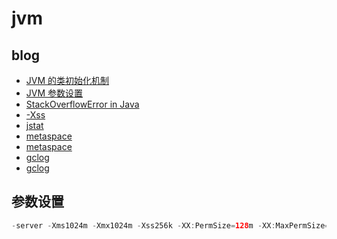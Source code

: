 # jvm

## blog

- [JVM 的类初始化机制](http://liujiacai.net/blog/2014/07/12/order-of-initialization-in-java/)
- [JVM 参数设置](http://unixboy.iteye.com/blog/174173)
- [StackOverflowError in Java](https://examples.javacodegeeks.com/java-basics/exceptions/java-lang-stackoverflowerror-how-to-solve-stackoverflowerror/)
- [-Xss](http://xmlandmore.blogspot.com/2014/09/jdk-8-thread-stack-size-tuning.html)
- [jstat](https://www.cnblogs.com/yjd_hycf_space/p/7755633.html)
- [metaspace](https://www.cnblogs.com/paddix/p/5309550.html)
- [metaspace](https://plumbr.io/outofmemoryerror/metaspace)
- [gclog](https://blog.csdn.net/renfufei/article/details/49230943)
- [gclog](https://plumbr.io/blog/garbage-collection/understanding-garbage-collection-logs)

## 参数设置

```java
-server -Xms1024m -Xmx1024m -Xss256k -XX:PermSize=128m -XX:MaxPermSize=128m -XX:+UseParallelOldGC -XX:+HeapDumpOnOutOfMemoryError -XX:HeapDumpPath=/opt/dump -XX:+PrintGCDetails -XX:+PrintGCDateStamps -Xloggc:/opt/dump/heap_trace_payment.txt -XX:NewSize=512m -XX:MaxNewSize=512m
```

